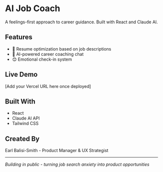 # AI Job Coach

A feelings-first approach to career guidance. Built with React and Claude AI.

## Features
- 🎯 Resume optimization based on job descriptions
- 💬 AI-powered career coaching chat
- 😊 Emotional check-in system

## Live Demo
[Add your Vercel URL here once deployed]

## Built With
- React
- Claude AI API
- Tailwind CSS

## Created By
Earl Balisi-Smith - Product Manager & UX Strategist

---
*Building in public - turning job search anxiety into product opportunities*
